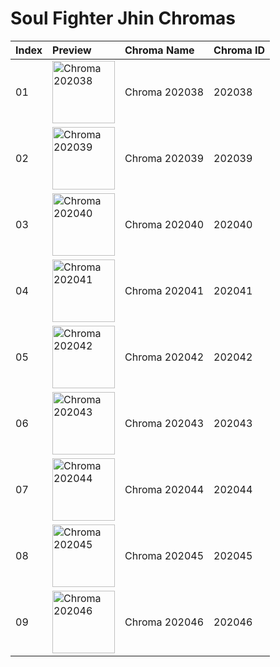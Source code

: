 # Soul Fighter Jhin Chromas

| Index | Preview | Chroma Name | Chroma ID |
|:---|:---|:---|:---|
| 01 | <img src='https://raw.communitydragon.org/latest/plugins/rcp-be-lol-game-data/global/default/v1/champion-chroma-images/202/202038.png' alt='Chroma 202038' width='100'> | Chroma 202038 | 202038 |
| 02 | <img src='https://raw.communitydragon.org/latest/plugins/rcp-be-lol-game-data/global/default/v1/champion-chroma-images/202/202039.png' alt='Chroma 202039' width='100'> | Chroma 202039 | 202039 |
| 03 | <img src='https://raw.communitydragon.org/latest/plugins/rcp-be-lol-game-data/global/default/v1/champion-chroma-images/202/202040.png' alt='Chroma 202040' width='100'> | Chroma 202040 | 202040 |
| 04 | <img src='https://raw.communitydragon.org/latest/plugins/rcp-be-lol-game-data/global/default/v1/champion-chroma-images/202/202041.png' alt='Chroma 202041' width='100'> | Chroma 202041 | 202041 |
| 05 | <img src='https://raw.communitydragon.org/latest/plugins/rcp-be-lol-game-data/global/default/v1/champion-chroma-images/202/202042.png' alt='Chroma 202042' width='100'> | Chroma 202042 | 202042 |
| 06 | <img src='https://raw.communitydragon.org/latest/plugins/rcp-be-lol-game-data/global/default/v1/champion-chroma-images/202/202043.png' alt='Chroma 202043' width='100'> | Chroma 202043 | 202043 |
| 07 | <img src='https://raw.communitydragon.org/latest/plugins/rcp-be-lol-game-data/global/default/v1/champion-chroma-images/202/202044.png' alt='Chroma 202044' width='100'> | Chroma 202044 | 202044 |
| 08 | <img src='https://raw.communitydragon.org/latest/plugins/rcp-be-lol-game-data/global/default/v1/champion-chroma-images/202/202045.png' alt='Chroma 202045' width='100'> | Chroma 202045 | 202045 |
| 09 | <img src='https://raw.communitydragon.org/latest/plugins/rcp-be-lol-game-data/global/default/v1/champion-chroma-images/202/202046.png' alt='Chroma 202046' width='100'> | Chroma 202046 | 202046 |
